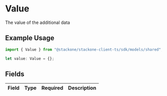 # Value

The value of the additional data

## Example Usage

```typescript
import { Value } from "@stackone/stackone-client-ts/sdk/models/shared";

let value: Value = {};
```

## Fields

| Field       | Type        | Required    | Description |
| ----------- | ----------- | ----------- | ----------- |